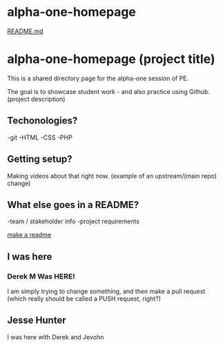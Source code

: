 # alpha-one-homepage
[README.md](https://github.com/mprizzuto/alpha-one-homepage/files/7018079/README.md)

# alpha-one-homepage (project title)

This is a shared directory page for the alpha-one session of PE.

The goal is to showcase student work - and also practice using Github. (project description)

## Techonologies?
-git
-HTML
-CSS
-PHP

## Getting setup?

Making videos about that right now. (example of an upstream/(main repo) change)

## What else goes in a README?
-team / stakeholder info
-project requirements

[make a readme](https://www.makeareadme.com)


## I was here

### Derek M Was HERE!

I am simply trying to change something, and then make a pull request (which really should be called a PUSH request, right?)

## Jesse Hunter 
I was here with Derek and Jevohn
